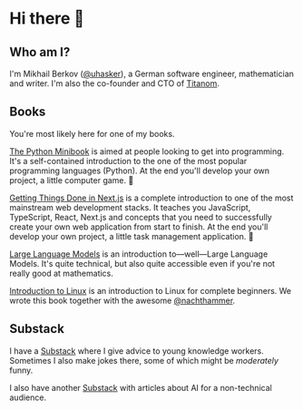# Hi there 👋

## Who am I?

I'm Mikhail Berkov ([@uhasker](https://github.com/uhasker)), a German software engineer, mathematician and writer.
I'm also the co-founder and CTO of [Titanom](https://github.com/titanom).

## Books

You're most likely here for one of my books.

[The Python Minibook](https://github.com/uhasker/the-python-minibook) is aimed at people looking to get into programming.
It's a self-contained introduction to the one of the most popular programming languages (Python).
At the end you'll develop your own project, a little computer game. 🎉

[Getting Things Done in Next.js](https://uhasker.github.io/getting-things-done-in-next-js/) is a complete introduction to one of the most mainstream web development stacks.
It teaches you JavaScript, TypeScript, React, Next.js and concepts that you need to successfully create your own web application from start to finish.
At the end you'll develop your own project, a little task management application. 🎉

[Large Language Models](https://uhasker.github.io/large-language-models/) is an introduction to—well—Large Language Models.
It's quite technical, but also quite accessible even if you're not really good at mathematics.

[Introduction to Linux](https://nachthammer.github.io/introduction-to-linux) is an introduction to Linux for complete beginners.
We wrote this book together with the awesome [@nachthammer](https://github.com/nachthammer).

## Substack

I have a [Substack](https://mikhailberkov.substack.com/) where I give advice to young knowledge workers.
Sometimes I also make jokes there, some of which might be _moderately_ funny.

I also have another [Substack](https://thinkingsand.substack.com/) with articles about AI for a non-technical audience.
